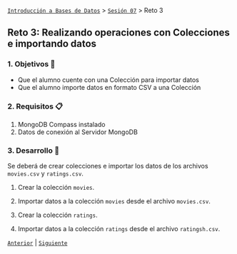 [`Introducción a Bases de Datos`](../../Readme.md) > [`Sesión 07`](../Readme.md) > Reto 3

## Reto 3: Realizando operaciones con Colecciones e importando datos

### 1. Objetivos :dart:
- Que el alumno cuente con una Colección para importar datos
- Que el alumno importe datos en formato CSV a una Colección

### 2. Requisitos :clipboard:
1. MongoDB Compass instalado
1. Datos de conexión al Servidor MongoDB

### 3. Desarrollo :rocket:
Se deberá de crear colecciones e importar los datos de los archivos `movies.csv` y `ratings.csv`.

1. Crear la colección `movies`.

1. Importar datos a la colección `movies` desde el archivo `movies.csv`.

1. Crear la colección `ratings`.

1. Importar datos a la colección `ratings` desde el archivo `ratingsh.csv`.

[`Anterior`](../Ejemplo-06/Readme.md) | [`Siguiente`](../Readme.md#3-proyecto-hammer)
